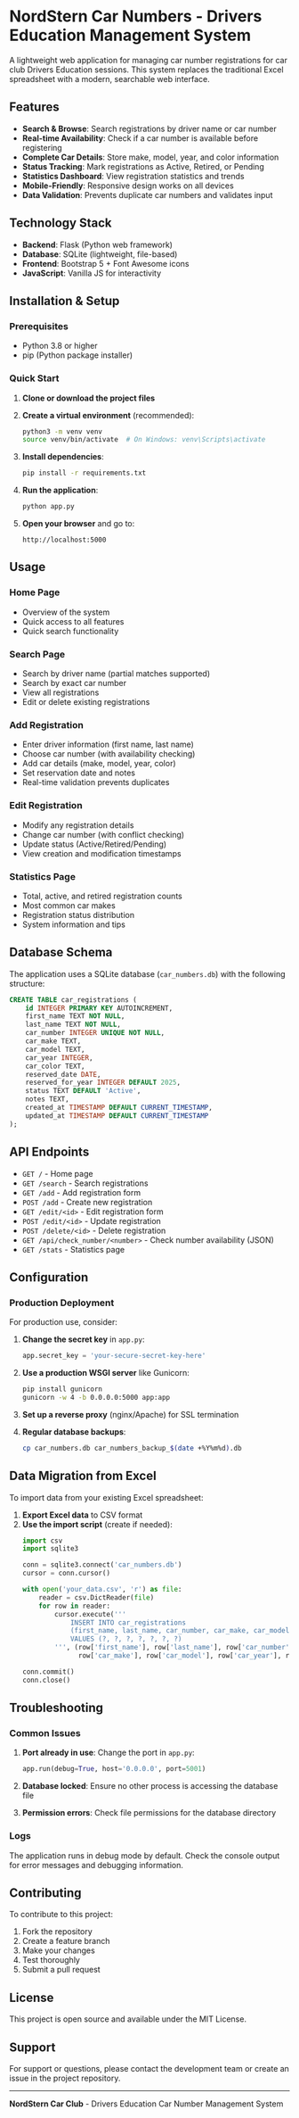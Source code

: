 # NordStern Car Numbers - Drivers Education Management System

A lightweight web application for managing car number registrations for car club Drivers Education sessions. This system replaces the traditional Excel spreadsheet with a modern, searchable web interface.

## Features

- **Search & Browse**: Search registrations by driver name or car number
- **Real-time Availability**: Check if a car number is available before registering
- **Complete Car Details**: Store make, model, year, and color information
- **Status Tracking**: Mark registrations as Active, Retired, or Pending
- **Statistics Dashboard**: View registration statistics and trends
- **Mobile-Friendly**: Responsive design works on all devices
- **Data Validation**: Prevents duplicate car numbers and validates input

## Technology Stack

- **Backend**: Flask (Python web framework)
- **Database**: SQLite (lightweight, file-based)
- **Frontend**: Bootstrap 5 + Font Awesome icons
- **JavaScript**: Vanilla JS for interactivity

## Installation & Setup

### Prerequisites

- Python 3.8 or higher
- pip (Python package installer)

### Quick Start

1. **Clone or download the project files**

2. **Create a virtual environment** (recommended):
   ```bash
   python3 -m venv venv
   source venv/bin/activate  # On Windows: venv\Scripts\activate
   ```

3. **Install dependencies**:
   ```bash
   pip install -r requirements.txt
   ```

4. **Run the application**:
   ```bash
   python app.py
   ```

5. **Open your browser** and go to:
   ```
   http://localhost:5000
   ```

## Usage

### Home Page
- Overview of the system
- Quick access to all features
- Quick search functionality

### Search Page
- Search by driver name (partial matches supported)
- Search by exact car number
- View all registrations
- Edit or delete existing registrations

### Add Registration
- Enter driver information (first name, last name)
- Choose car number (with availability checking)
- Add car details (make, model, year, color)
- Set reservation date and notes
- Real-time validation prevents duplicates

### Edit Registration
- Modify any registration details
- Change car number (with conflict checking)
- Update status (Active/Retired/Pending)
- View creation and modification timestamps

### Statistics Page
- Total, active, and retired registration counts
- Most common car makes
- Registration status distribution
- System information and tips

## Database Schema

The application uses a SQLite database (`car_numbers.db`) with the following structure:

```sql
CREATE TABLE car_registrations (
    id INTEGER PRIMARY KEY AUTOINCREMENT,
    first_name TEXT NOT NULL,
    last_name TEXT NOT NULL,
    car_number INTEGER UNIQUE NOT NULL,
    car_make TEXT,
    car_model TEXT,
    car_year INTEGER,
    car_color TEXT,
    reserved_date DATE,
    reserved_for_year INTEGER DEFAULT 2025,
    status TEXT DEFAULT 'Active',
    notes TEXT,
    created_at TIMESTAMP DEFAULT CURRENT_TIMESTAMP,
    updated_at TIMESTAMP DEFAULT CURRENT_TIMESTAMP
);
```

## API Endpoints

- `GET /` - Home page
- `GET /search` - Search registrations
- `GET /add` - Add registration form
- `POST /add` - Create new registration
- `GET /edit/<id>` - Edit registration form
- `POST /edit/<id>` - Update registration
- `POST /delete/<id>` - Delete registration
- `GET /api/check_number/<number>` - Check number availability (JSON)
- `GET /stats` - Statistics page

## Configuration

### Production Deployment

For production use, consider:

1. **Change the secret key** in `app.py`:
   ```python
   app.secret_key = 'your-secure-secret-key-here'
   ```

2. **Use a production WSGI server** like Gunicorn:
   ```bash
   pip install gunicorn
   gunicorn -w 4 -b 0.0.0.0:5000 app:app
   ```

3. **Set up a reverse proxy** (nginx/Apache) for SSL termination

4. **Regular database backups**:
   ```bash
   cp car_numbers.db car_numbers_backup_$(date +%Y%m%d).db
   ```

## Data Migration from Excel

To import data from your existing Excel spreadsheet:

1. **Export Excel data** to CSV format
2. **Use the import script** (create if needed):
   ```python
   import csv
   import sqlite3
   
   conn = sqlite3.connect('car_numbers.db')
   cursor = conn.cursor()
   
   with open('your_data.csv', 'r') as file:
       reader = csv.DictReader(file)
       for row in reader:
           cursor.execute('''
               INSERT INTO car_registrations 
               (first_name, last_name, car_number, car_make, car_model, car_year, car_color)
               VALUES (?, ?, ?, ?, ?, ?, ?)
           ''', (row['first_name'], row['last_name'], row['car_number'], 
                 row['car_make'], row['car_model'], row['car_year'], row['car_color']))
   
   conn.commit()
   conn.close()
   ```

## Troubleshooting

### Common Issues

1. **Port already in use**: Change the port in `app.py`:
   ```python
   app.run(debug=True, host='0.0.0.0', port=5001)
   ```

2. **Database locked**: Ensure no other process is accessing the database file

3. **Permission errors**: Check file permissions for the database directory

### Logs

The application runs in debug mode by default. Check the console output for error messages and debugging information.

## Contributing

To contribute to this project:

1. Fork the repository
2. Create a feature branch
3. Make your changes
4. Test thoroughly
5. Submit a pull request

## License

This project is open source and available under the MIT License.

## Support

For support or questions, please contact the development team or create an issue in the project repository.

---

**NordStern Car Club** - Drivers Education Car Number Management System
